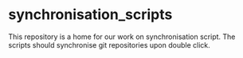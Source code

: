 # synchronisation_scripts
This repository is a home for our work on synchronisation script. The scripts should synchronise git repositories upon double click.
